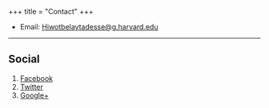 +++
title = "Contact"
+++

* Email: [Hiwotbelaytadesse@g.harvard.edu](mailto:Hiwotbelaytadesse@g.harvard.edu)

---

## Social

1. [Facebook](#)
2. [Twitter](#)
3. [Google+](#)
